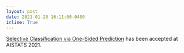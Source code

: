 ```yaml
---
layout: post
date: 2021-01-28 16:11:00-0400
inline: True
---
```


[Selective Classification via One-Sided Prediction](http://proceedings.mlr.press/v130/gangrade21a.html) has been accepted at AISTATS 2021.
